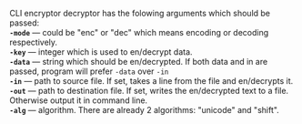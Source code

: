 CLI encryptor decryptor has the folowing arguments which should be passed:  
**`-mode`** — could be "enc" or "dec" which means encoding or decoding respectively.  
**`-key`**  — integer which is used to en/decrypt data.  
**`-data`** — string which should be en/decrypted. If both data and in are passed, program will prefer `-data` over `-in`  
**`-in`**   — path to source file. If set, takes a line from the file and en/decrypts it.  
**`-out`**  — path to destination file. If set, writes the en/decrypted text to a file. Otherwise output it in command line.  
**`-alg`**  — algorithm. There are already 2 algorithms: "unicode" and "shift".  
